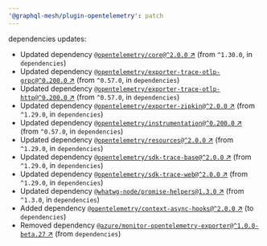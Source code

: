 ```yaml
---
'@graphql-mesh/plugin-opentelemetry': patch
---
```


dependencies updates: 

- Updated dependency [`@opentelemetry/core@^2.0.0` ↗︎](https://www.npmjs.com/package/@opentelemetry/core/v/2.0.0) (from `^1.30.0`, in `dependencies`)
- Updated dependency [`@opentelemetry/exporter-trace-otlp-grpc@^0.200.0` ↗︎](https://www.npmjs.com/package/@opentelemetry/exporter-trace-otlp-grpc/v/0.200.0) (from `^0.57.0`, in `dependencies`)
- Updated dependency [`@opentelemetry/exporter-trace-otlp-http@^0.200.0` ↗︎](https://www.npmjs.com/package/@opentelemetry/exporter-trace-otlp-http/v/0.200.0) (from `^0.57.0`, in `dependencies`)
- Updated dependency [`@opentelemetry/exporter-zipkin@^2.0.0` ↗︎](https://www.npmjs.com/package/@opentelemetry/exporter-zipkin/v/2.0.0) (from `^1.29.0`, in `dependencies`)
- Updated dependency [`@opentelemetry/instrumentation@^0.200.0` ↗︎](https://www.npmjs.com/package/@opentelemetry/instrumentation/v/0.200.0) (from `^0.57.0`, in `dependencies`)
- Updated dependency [`@opentelemetry/resources@^2.0.0` ↗︎](https://www.npmjs.com/package/@opentelemetry/resources/v/2.0.0) (from `^1.29.0`, in `dependencies`)
- Updated dependency [`@opentelemetry/sdk-trace-base@^2.0.0` ↗︎](https://www.npmjs.com/package/@opentelemetry/sdk-trace-base/v/2.0.0) (from `^1.29.0`, in `dependencies`)
- Updated dependency [`@opentelemetry/sdk-trace-web@^2.0.0` ↗︎](https://www.npmjs.com/package/@opentelemetry/sdk-trace-web/v/2.0.0) (from `^1.29.0`, in `dependencies`)
- Updated dependency [`@whatwg-node/promise-helpers@1.3.0` ↗︎](https://www.npmjs.com/package/@whatwg-node/promise-helpers/v/1.3.0) (from `^1.3.0`, in `dependencies`)
- Added dependency [`@opentelemetry/context-async-hooks@^2.0.0` ↗︎](https://www.npmjs.com/package/@opentelemetry/context-async-hooks/v/2.0.0) (to `dependencies`)
- Removed dependency [`@azure/monitor-opentelemetry-exporter@^1.0.0-beta.27` ↗︎](https://www.npmjs.com/package/@azure/monitor-opentelemetry-exporter/v/1.0.0) (from `dependencies`)

